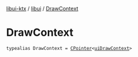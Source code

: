 [libui-ktx](../index.md) / [libui](index.md) / [DrawContext](./-draw-context.md)

# DrawContext

`typealias DrawContext = `[`CPointer`](../kotlinx.cinterop/-c-pointer/index.md)`<`[`uiDrawContext`](ui-draw-context.md)`>`